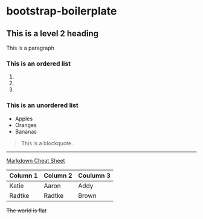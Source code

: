 # bootstrap-boilerplate

## This is a level 2 heading

This is a paragraph

### This is an ordered list

1.
2.
3.

### This is an unordered list

* Apples
* Oranges
* Bananas

> This is a blockquote.

----

[Markdown Cheat Sheet](https://www.markdownguide.org/cheat-sheet/)

|Column 1|Column 2|Coulumn 3|
|---|---|---|
|Katie|Aaron|Addy|
|Radtke|Radtke|Brown|

~~The world is flat~~

